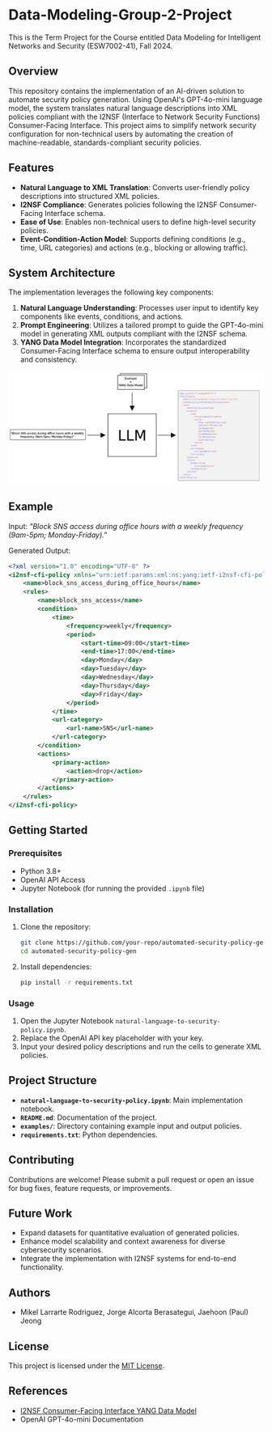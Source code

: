 # Data-Modeling-Group-2-Project
This is the Term Project for the Course entitled Data Modeling for Intelligent Networks and Security (ESW7002-41), Fall 2024.

## Overview
This repository contains the implementation of an AI-driven solution to automate security policy generation. Using OpenAI's GPT-4o-mini language model, the system translates natural language descriptions into XML policies compliant with the I2NSF (Interface to Network Security Functions) Consumer-Facing Interface. This project aims to simplify network security configuration for non-technical users by automating the creation of machine-readable, standards-compliant security policies.

## Features
- **Natural Language to XML Translation**: Converts user-friendly policy descriptions into structured XML policies.
- **I2NSF Compliance**: Generates policies following the I2NSF Consumer-Facing Interface schema.
- **Ease of Use**: Enables non-technical users to define high-level security policies.
- **Event-Condition-Action Model**: Supports defining conditions (e.g., time, URL categories) and actions (e.g., blocking or allowing traffic).

## System Architecture
The implementation leverages the following key components:
1. **Natural Language Understanding**: Processes user input to identify key components like events, conditions, and actions.
2. **Prompt Engineering**: Utilizes a tailored prompt to guide the GPT-4o-mini model in generating XML outputs compliant with the I2NSF schema.
3. **YANG Data Model Integration**: Incorporates the standardized Consumer-Facing Interface schema to ensure output interoperability and consistency.

![System Diagram](images/diagram.png)

## Example
Input: _"Block SNS access during office hours with a weekly frequency (9am-5pm; Monday-Friday)."_

Generated Output:
```xml
<?xml version="1.0" encoding="UTF-8" ?>
<i2nsf-cfi-policy xmlns="urn:ietf:params:xml:ns:yang:ietf-i2nsf-cfi-policy">
    <name>block_sns_access_during_office_hours</name>
    <rules>
        <name>block_sns_access</name>
        <condition>
            <time>
                <frequency>weekly</frequency>
                <period>
                    <start-time>09:00</start-time>
                    <end-time>17:00</end-time>
                    <day>Monday</day>
                    <day>Tuesday</day>
                    <day>Wednesday</day>
                    <day>Thursday</day>
                    <day>Friday</day>
                </period>
            </time>
            <url-category>
                <url-name>SNS</url-name>
            </url-category>
        </condition>
        <actions>
            <primary-action>
                <action>drop</action>
            </primary-action>
        </actions>
    </rules>
</i2nsf-cfi-policy>
```

## Getting Started

### Prerequisites
- Python 3.8+
- OpenAI API Access
- Jupyter Notebook (for running the provided `.ipynb` file)

### Installation
1. Clone the repository:
   ```bash
   git clone https://github.com/your-repo/automated-security-policy-gen.git
   cd automated-security-policy-gen
   ```
2. Install dependencies:
   ```bash
   pip install -r requirements.txt
   ```

### Usage
1. Open the Jupyter Notebook `natural-language-to-security-policy.ipynb`.
2. Replace the OpenAI API key placeholder with your key.
3. Input your desired policy descriptions and run the cells to generate XML policies.

## Project Structure
- **`natural-language-to-security-policy.ipynb`**: Main implementation notebook.
- **`README.md`**: Documentation of the project.
- **`examples/`**: Directory containing example input and output policies.
- **`requirements.txt`**: Python dependencies.

## Contributing
Contributions are welcome! Please submit a pull request or open an issue for bug fixes, feature requests, or improvements.

## Future Work
- Expand datasets for quantitative evaluation of generated policies.
- Enhance model scalability and context awareness for diverse cybersecurity scenarios.
- Integrate the implementation with I2NSF systems for end-to-end functionality.

## Authors
- Mikel Larrarte Rodriguez, Jorge Alcorta Berasategui, Jaehoon (Paul) Jeong

## License
This project is licensed under the [MIT License](LICENSE).

## References
- [I2NSF Consumer-Facing Interface YANG Data Model](https://datatracker.ietf.org/doc/draft-ietf-i2nsf-consumer-facing-interface-dm/31/)
- OpenAI GPT-4o-mini Documentation


